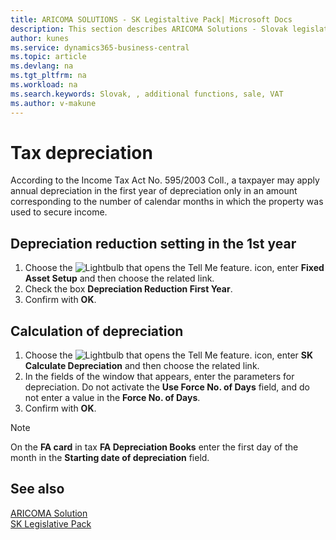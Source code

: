 ```yaml
---
title: ARICOMA SOLUTIONS - SK Legistaltive Pack| Microsoft Docs
description: This section describes ARICOMA Solutions - Slovak legislation
author: kunes
ms.service: dynamics365-business-central
ms.topic: article
ms.devlang: na
ms.tgt_pltfrm: na
ms.workload: na
ms.search.keywords: Slovak, , additional functions, sale, VAT
ms.author: v-makune
---
```


# Tax depreciation

According to the Income Tax Act No. 595/2003 Coll., a taxpayer may apply annual depreciation in the first year of depreciation only in an amount corresponding to the number of calendar months in which the property was used to secure income.

## Depreciation reduction setting in the 1st year

1. Choose the ![Lightbulb that opens the Tell Me feature.](media/ui-search/search_small.png "Tell me what you want to do") icon, enter **Fixed Asset Setup** and then choose the related link.
2. Check the box **Depreciation Reduction First Year**.
3. Confirm with **OK**.

## Calculation of depreciation

1. Choose the ![Lightbulb that opens the Tell Me feature.](media/ui-search/search_small.png "Tell me what you want to do") icon, enter **SK Calculate Depreciation** and then choose the related link.
2. In the fields of the window that appears, enter the parameters for depreciation.
   Do not activate the **Use Force No. of Days** field, and do not enter a value in the **Force No. of Days**.
3. Confirm with **OK**.

> [!NOTE]
> On the **FA card** in tax **FA Depreciation Books** enter the first day of the month in the **Starting date of depreciation** field.

## See also

[ARICOMA Solution](solutions.md)  
[SK Legislative Pack](sk-legislative-pack.md)
